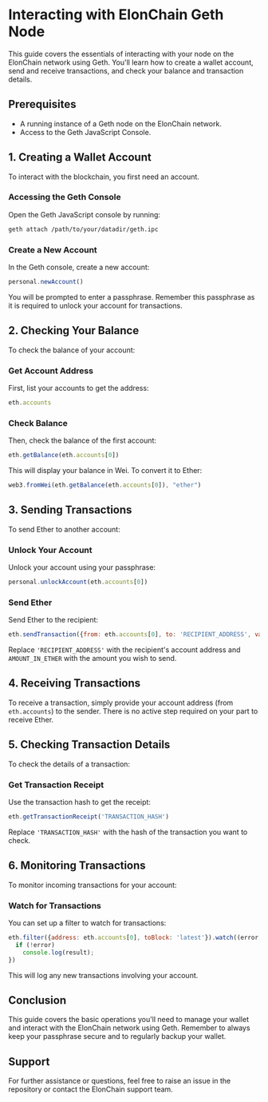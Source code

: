 # Interacting with ElonChain Geth Node

This guide covers the essentials of interacting with your node on the ElonChain network using Geth. You'll learn how to create a wallet account, send and receive transactions, and check your balance and transaction details.

## Prerequisites

- A running instance of a Geth node on the ElonChain network.
- Access to the Geth JavaScript Console.

## 1. Creating a Wallet Account

To interact with the blockchain, you first need an account.

### Accessing the Geth Console

Open the Geth JavaScript console by running:

```bash
geth attach /path/to/your/datadir/geth.ipc
```

### Create a New Account

In the Geth console, create a new account:

```javascript
personal.newAccount()
```

You will be prompted to enter a passphrase. Remember this passphrase as it is required to unlock your account for transactions.

## 2. Checking Your Balance

To check the balance of your account:

### Get Account Address

First, list your accounts to get the address:

```javascript
eth.accounts
```

### Check Balance

Then, check the balance of the first account:

```javascript
eth.getBalance(eth.accounts[0])
```

This will display your balance in Wei. To convert it to Ether:

```javascript
web3.fromWei(eth.getBalance(eth.accounts[0]), "ether")
```

## 3. Sending Transactions

To send Ether to another account:

### Unlock Your Account

Unlock your account using your passphrase:

```javascript
personal.unlockAccount(eth.accounts[0])
```

### Send Ether

Send Ether to the recipient:

```javascript
eth.sendTransaction({from: eth.accounts[0], to: 'RECIPIENT_ADDRESS', value: web3.toWei(AMOUNT_IN_ETHER, "ether")})
```

Replace `'RECIPIENT_ADDRESS'` with the recipient's account address and `AMOUNT_IN_ETHER` with the amount you wish to send.

## 4. Receiving Transactions

To receive a transaction, simply provide your account address (from `eth.accounts`) to the sender. There is no active step required on your part to receive Ether.

## 5. Checking Transaction Details

To check the details of a transaction:

### Get Transaction Receipt

Use the transaction hash to get the receipt:

```javascript
eth.getTransactionReceipt('TRANSACTION_HASH')
```

Replace `'TRANSACTION_HASH'` with the hash of the transaction you want to check.

## 6. Monitoring Transactions

To monitor incoming transactions for your account:

### Watch for Transactions

You can set up a filter to watch for transactions:

```javascript
eth.filter({address: eth.accounts[0], toBlock: 'latest'}).watch((error, result) => {
  if (!error)
    console.log(result);
})
```

This will log any new transactions involving your account.

## Conclusion

This guide covers the basic operations you'll need to manage your wallet and interact with the ElonChain network using Geth. Remember to always keep your passphrase secure and to regularly backup your wallet.

## Support

For further assistance or questions, feel free to raise an issue in the repository or contact the ElonChain support team.
